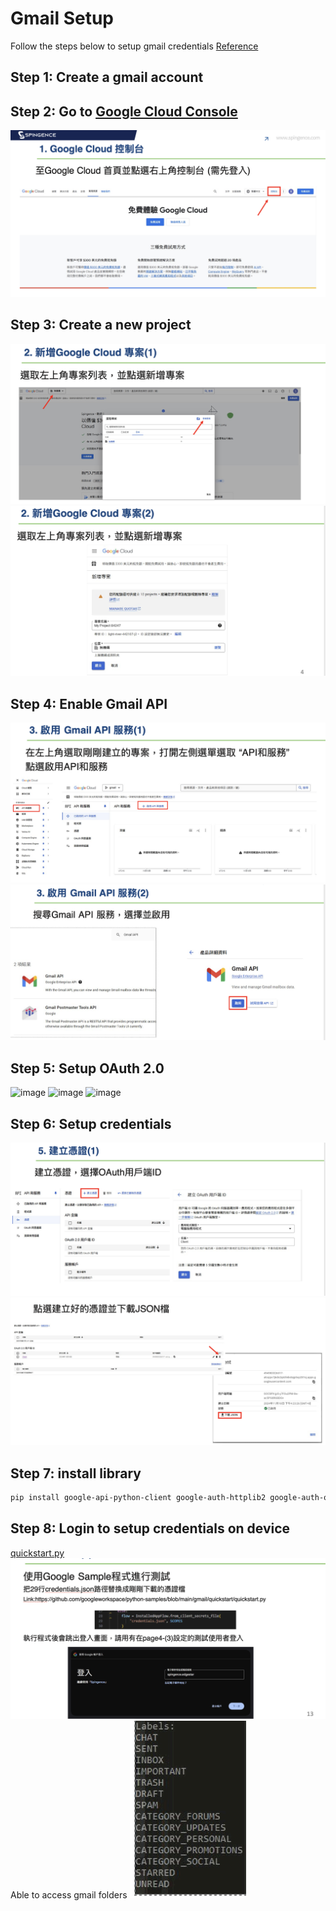 # Gmail Setup

Follow the steps below to setup gmail credentials
[Reference](https://developers.google.com/gmail/api/quickstart/python)

## Step 1: Create a gmail account
## Step 2: Go to [Google Cloud Console](https://console.cloud.google.com/)
![image](./images/google_console.png)

## Step 3: Create a new project
![image](./images/create_project.png)
![image](./images/create_project_2.png)

## Step 4: Enable Gmail API
![image](./images/enable_gmail_api.png)
![image](./images/enable_gmail_api_2.png)

## Step 5: Setup OAuth 2.0
![image](./images/setup_oauth.png)
![image](./images/setup_oauth_2.png)
![image](./images/setup_oauth_3.png)

## Step 6: Setup credentials
![image](./images/create_credentials.png)
![image](./images/download_credentials.png)

## Step 7: install library
```bash
pip install google-api-python-client google-auth-httplib2 google-auth-oauthlib
```

## Step 8: Login to setup credentials on device
[quickstart.py](./quickstart.py)
![image](./images/setup_credentials.png)
Able to access gmail folders
![image](./images/gmail_folders.png)